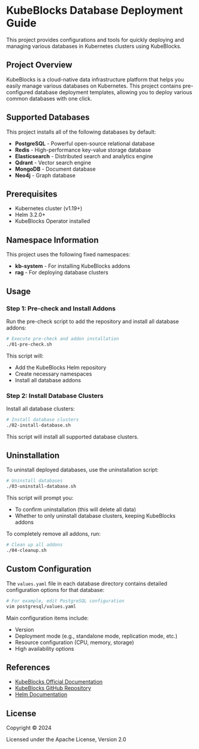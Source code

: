 # KubeBlocks Database Deployment Guide

This project provides configurations and tools for quickly deploying and managing various databases in Kubernetes clusters using KubeBlocks.

## Project Overview

KubeBlocks is a cloud-native data infrastructure platform that helps you easily manage various databases on Kubernetes. This project contains pre-configured database deployment templates, allowing you to deploy various common databases with one click.

## Supported Databases

This project installs all of the following databases by default:

- **PostgreSQL** - Powerful open-source relational database
- **Redis** - High-performance key-value storage database
- **Elasticsearch** - Distributed search and analytics engine
- **Qdrant** - Vector search engine
- **MongoDB** - Document database
- **Neo4j** - Graph database

## Prerequisites

- Kubernetes cluster (v1.19+)
- Helm 3.2.0+
- KubeBlocks Operator installed

## Namespace Information

This project uses the following fixed namespaces:
- **kb-system** - For installing KubeBlocks addons
- **rag** - For deploying database clusters

## Usage

### Step 1: Pre-check and Install Addons

Run the pre-check script to add the repository and install all database addons:

```bash
# Execute pre-check and addon installation
./01-pre-check.sh
```

This script will:
- Add the KubeBlocks Helm repository
- Create necessary namespaces
- Install all database addons

### Step 2: Install Database Clusters

Install all database clusters:

```bash
# Install database clusters
./02-install-database.sh
```

This script will install all supported database clusters.

## Uninstallation

To uninstall deployed databases, use the uninstallation script:

```bash
# Uninstall databases
./03-uninstall-database.sh
```

This script will prompt you:
- To confirm uninstallation (this will delete all data)
- Whether to only uninstall database clusters, keeping KubeBlocks addons

To completely remove all addons, run:

```bash
# Clean up all addons
./04-cleanup.sh
```

## Custom Configuration

The `values.yaml` file in each database directory contains detailed configuration options for that database:

```bash
# For example, edit PostgreSQL configuration
vim postgresql/values.yaml
```

Main configuration items include:
- Version
- Deployment mode (e.g., standalone mode, replication mode, etc.)
- Resource configuration (CPU, memory, storage)
- High availability options

## References

- [KubeBlocks Official Documentation](https://kubeblocks.io/docs/)
- [KubeBlocks GitHub Repository](https://github.com/apecloud/kubeblocks)
- [Helm Documentation](https://helm.sh/docs/)

## License

Copyright © 2024

Licensed under the Apache License, Version 2.0

